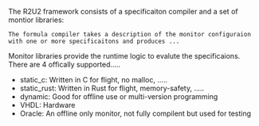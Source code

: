 The R2U2 framework consists of a specificaiton compiler and a set of montior libraries:

    The formula compiler takes a description of the monitor configuraion with one or more specificaitons and produces ...

Monitor libraries provide the runtime logic to evalute the specificaions. There are 4 offically supported.....
 - static_c: Written in C for flight, no malloc, .....
 - static_rust: Written in Rust for flight, memory-safety, .....
 - dynamic: Good for offline use or multi-version programming
 - VHDL: Hardware
 - Oracle: An offline only monitor, not fully compilent but used for testing

